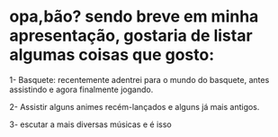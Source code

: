 # opa,bão? sendo breve em minha apresentação, gostaria de listar algumas coisas que gosto:

1- Basquete: recentemente adentrei para o mundo do basquete, antes assistindo e agora finalmente jogando.

2- Assistir alguns animes recém-lançados e alguns já mais antigos.

3- escutar a mais diversas músicas e é isso
